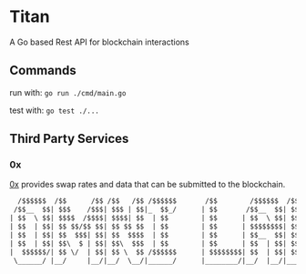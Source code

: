 # Titan

A Go based Rest API for blockchain interactions

## Commands

run with:
`go run ./cmd/main.go`

test with:
`go test ./...`

## Third Party Services

### 0x

[0x](https://0x.org/docs/) provides swap rates and data that can be submitted to the blockchain.



```txt
  /$$$$$$  /$$      /$$ /$$   /$$ /$$$$$$       /$$        /$$$$$$  /$$$$$$$   /$$$$$$ 
 /$$__  $$| $$$    /$$$| $$$ | $$|_  $$_/      | $$       /$$__  $$| $$__  $$ /$$__  $$
| $$  \ $$| $$$$  /$$$$| $$$$| $$  | $$        | $$      | $$  \ $$| $$  \ $$| $$  \__/
| $$  | $$| $$ $$/$$ $$| $$ $$ $$  | $$        | $$      | $$$$$$$$| $$$$$$$ |  $$$$$$ 
| $$  | $$| $$  $$$| $$| $$  $$$$  | $$        | $$      | $$__  $$| $$__  $$ \____  $$
| $$  | $$| $$\  $ | $$| $$\  $$$  | $$        | $$      | $$  | $$| $$  \ $$ /$$  \ $$
|  $$$$$$/| $$ \/  | $$| $$ \  $$ /$$$$$$      | $$$$$$$$| $$  | $$| $$$$$$$/|  $$$$$$/
 \______/ |__/     |__/|__/  \__/|______/      |________/|__/  |__/|_______/  \______/ 
```
